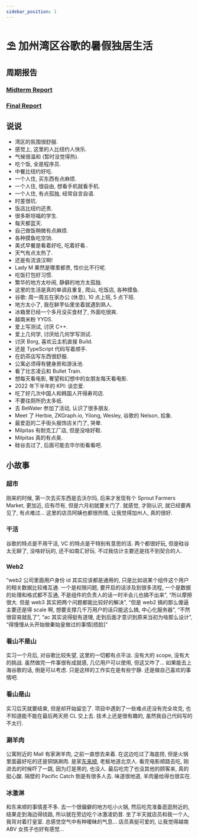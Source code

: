 ```yaml
---
sidebar_position: 1
---
```

# ⛱️ 加州湾区谷歌的暑假独居生活

## 周期报告

### [Midterm Report](https://github.com/fewwwww/blog.suningyao.com/raw/master/static/doc/valley/midterm.pdf)

### [Final Report](https://github.com/fewwwww/blog.suningyao.com/raw/master/static/doc/valley/final.pdf)

## 说说

- 湾区的氛围很舒服.
- 感觉上, 这里的人比纽约人快乐.
- 气候很温和 (暂时没觉得热).
- 吃个饭, 全是程序员.
- 中餐比纽约好吃.
- 一个人住, 买东西有点麻烦.
- 一个人住, 很自由, 想看手机就看手机.
- 一个人住, 有点孤独, 经常自言自语.
- 时差很坑.
- 饭店比纽约还贵.
- 很多斯坦福的学生.
- 每天都蓝天.
- 自己做饭稍微有点麻烦.
- 各种摸鱼吃空饷.
- 美式早餐是看着好吃, 吃着好看..
- 天气有点太热了.
- 还是有流浪汉啊!
- Lady M 果然是哪里都贵, 性价比不行呢.
- 吃饭打包好习惯.
- 繁华的地方太吵闹, 静僻的地方太孤独.
- 这里的生活是真的单调且重复, 爬山, 吃饭店, 各种摸鱼.
- 谷歌: 周一周五在家办公 (休息), 10 点上班, 5 点下班.
- 地方太小了, 我在鲜芋仙里坐着就遇到熟人.
- 冰箱里已经一个多月没买食材了, 外面吃很爽.
- 越南米粉 YYDS.
- 爱上写测试, 讨厌 C++.
- 爱上几何学, 讨厌给几何学写测试.
- 讨厌 Borg, 喜欢云主机直接 Build.
- 还是 TypeScript 代码写着顺手.
- 在奶茶店写东西很舒服.
- 公寓必须得有健身房和游泳池.
- 看了壮志凌云和 Bullet Train.
- 想每天看电影, 奢望和幻想中的女朋友每天看电影.
- 2022 年下半年的 KPI: 谈恋爱.
- 吃了好几次中国人和韩国人开得寿司店.
- 不要往厕所扔太多纸.
- 去 BeWater 参加了活动, 认识了很多朋友.
- Meet 了 Herbie, ZKGraph.io, Yilong, Wesley, 谷歌的 Nelson, 拾象.
- 最爱逛的二手街头服饰店关门了, 哭晕.
- Milpitas 有耐克工厂店, 但是没啥好鞋.
- Milpitas 真的有点臭.
- 硅谷去过了, 后面可能去华尔街看看吧.

## 小故事

### 超市

刚来的时候, 第一次去买东西是去沃尔玛, 后来才发现有个 Sprout Farmers Market, 更加近, 应有尽有, 但是六月初就要关门了. 就感觉, 才刚认识, 就已经要再见了, 有点难过... 这里的店员阿姨也都很热情, 让我觉得加州人, 真的很好.

### 干活

谷歌的特点是不用干活, VC 的特点是干特别有意思的活. 两个都很好玩, 但是硅谷太无聊了, 没啥好玩的, 还不如南汇好玩. 不过我估计主要还是找不到契合的人.

### Web2

“web2 公司里面用户身份 id 其实应该都是通用的, 只是比如说某个组件这个用户的相关数据比较难互通. 一个是权限问题, 要开启的话涉及到很多流程, 一个是数据的处理和格式都不互通, 不是组件的负责人的话一时半会儿也搞不出来”, “所以摩擦很大. 但是 web3 其实把两个问题都能比较好的解决”, “但是 web2 搞的那么傻逼主要还是得 scale 啊, 想要支撑几千万用户的话只能这么搞, 中心化服务器”, “不然很容易就乱了”, “ac 其实说得挺有道理, 走到后面才意识到原来当初为啥那么设计”, “得慢慢从头开始做秦始皇做过的事情[捂脸]”

### 看山不是山

实习一个月后, 对谷歌比较失望, 这里的一切都有点平淡. 没有大的 scope, 没有大的挑战. 虽然做完一件事很有成就感, 几亿用户可以使用, 但这又咋了... 如果能去上海谷歌的话, 倒是可以考虑. 只是这样的工作实在是有些宁静. 还是做自己喜欢的事情吧.

### 看山是山

实习后天就要结束, 但是却开始留恋了. 项目中遇到了一些难点还没有完全攻克, 也不知道能不能在最后两天把 CL 交上去. 技术上还是很有趣的, 虽然我自己代码写的不太行.

### 涮羊肉

公寓附近的 Mall 有家涮羊肉, 之前一直想去来着. 在这边吃过了海底捞, 但是火锅里面最好吃的还是铜锅涮肉. 是家[东来顺](https://www.yelp.com/biz/dong-lai-shun-mountain-view), 老板地道北京人. 看完电影顺路去吃, 刚进去的时候吓了一跳, 因为灯是黑的, 也没人. 最后吃完了也没其他的顾客来, 真的挺心酸. 隔壁的 Pacific Catch 倒是有很多人去. 味道很地道, 羊肉量给得也很实在.

### 冰激淋

和东来顺的事情差不多. 去一个很偏僻的地方吃小火锅, 然后吃完准备逛逛附近的, 结果走到海边得绕路, 所以就在旁边吃个冰激凌奶昔. 坐了半天就店员和我一个人, 我背对着打皇室. 总感觉空气中有种暧昧的气息... 店员真挺可爱的, 让我觉得越南 ABV 女孩子也好有感觉...
